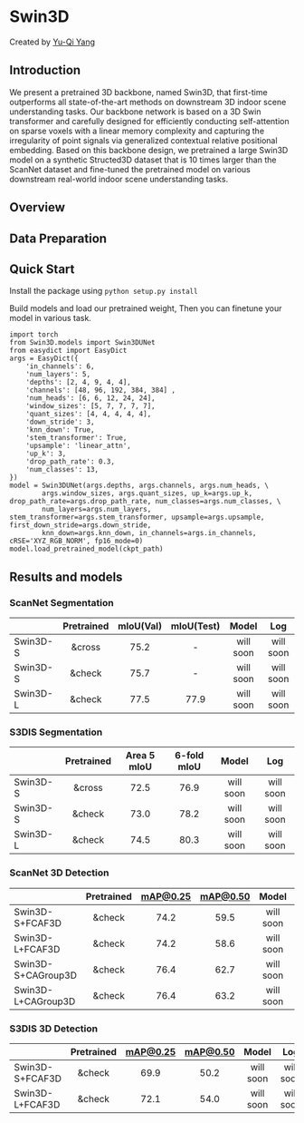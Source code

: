 # Swin3D
Created by <a href="https://yukichiii.github.io/" target="_blank">Yu-Qi Yang</a>
## Introduction
We present a pretrained 3D backbone, named Swin3D, that first-time outperforms all state-of-the-art methods on downstream 3D indoor scene understanding tasks. Our backbone network is based on a 3D Swin transformer and carefully designed for efficiently conducting self-attention on sparse voxels with a linear memory complexity and capturing the irregularity of point signals via generalized contextual relative positional embedding. Based on this backbone design, we pretrained a large Swin3D model on a synthetic Structed3D dataset that is 10 times larger than the ScanNet dataset and fine-tuned the pretrained model on various downstream real-world indoor scene understanding tasks.

## Overview

## Data Preparation

## Quick Start

Install the package using
`python setup.py install`

Build models and load our pretrained weight, Then you can finetune your model in various task.

    import torch
    from Swin3D.models import Swin3DUNet
    from easydict import EasyDict
    args = EasyDict({
        'in_channels': 6,
        'num_layers': 5,
        'depths': [2, 4, 9, 4, 4],
        'channels': [48, 96, 192, 384, 384] ,
        'num_heads': [6, 6, 12, 24, 24],
        'window_sizes': [5, 7, 7, 7, 7],
        'quant_sizes': [4, 4, 4, 4, 4],
        'down_stride': 3,
        'knn_down': True,
        'stem_transformer': True,
        'upsample': 'linear_attn',
        'up_k': 3,
        'drop_path_rate': 0.3,
        'num_classes': 13,
    })
    model = Swin3DUNet(args.depths, args.channels, args.num_heads, \
            args.window_sizes, args.quant_sizes, up_k=args.up_k, drop_path_rate=args.drop_path_rate, num_classes=args.num_classes, \
            num_layers=args.num_layers, stem_transformer=args.stem_transformer, upsample=args.upsample, first_down_stride=args.down_stride,
            knn_down=args.knn_down, in_channels=args.in_channels, cRSE='XYZ_RGB_NORM', fp16_mode=0)
    model.load_pretrained_model(ckpt_path)

## Results and models
### ScanNet Segmentation

|          | Pretrained | mIoU(Val) | mIoU(Test) |   Model   |    Log    |
| :------- | :--------: | :-------: | :--------: | :-------: | :-------: |
| Swin3D-S |   &cross   |   75.2    |     -      | will soon | will soon |
| Swin3D-S |   &check   |   75.7    |     -      | will soon | will soon |
| Swin3D-L |   &check   |   77.5    |    77.9    | will soon | will soon |


### S3DIS Segmentation

|          | Pretrained | Area 5 mIoU | 6-fold mIoU |   Model   |    Log    |
| :------- | :--------: | :---------: | :---------: | :-------: | :-------: |
| Swin3D-S |   &cross   |    72.5     |    76.9     | will soon | will soon |
| Swin3D-S |   &check   |    73.0     |    78.2     | will soon | will soon |
| Swin3D-L |   &check   |    74.5     |    80.3     | will soon | will soon |


### ScanNet 3D Detection


|                    | Pretrained | mAP@0.25 | mAP@0.50 |   Model   |    Log    |
| :----------------- | :--------: | :------: | :------: | :-------: | :-------: |
| Swin3D-S+FCAF3D    |   &check   |   74.2   |   59.5   | will soon | will soon |
| Swin3D-L+FCAF3D    |   &check   |   74.2   |   58.6   | will soon | will soon |
| Swin3D-S+CAGroup3D |   &check   |   76.4   |   62.7   | will soon | will soon |
| Swin3D-L+CAGroup3D |   &check   |   76.4   |   63.2   | will soon | will soon |

### S3DIS 3D Detection

|                 | Pretrained | mAP@0.25 | mAP@0.50 |   Model   |    Log    |
| :-------------- | :--------: | :------: | :------: | :-------: | :-------: |
| Swin3D-S+FCAF3D |   &check   |   69.9   |   50.2   | will soon | will soon |
| Swin3D-L+FCAF3D |   &check   |   72.1   |   54.0   | will soon | will soon |
